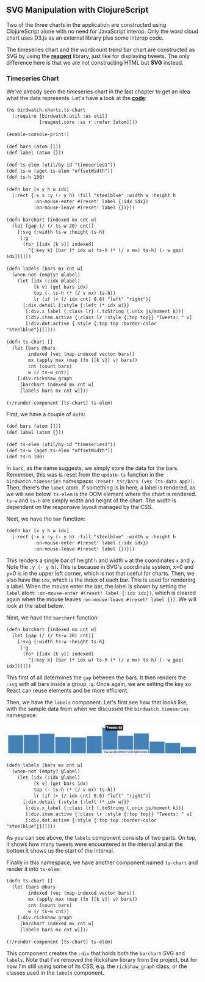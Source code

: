 ## SVG Manipulation with ClojureScript

Two of the three charts in the application are constructed using ClojureScript alone with no need for JavaScript interop. Only the word cloud chart uses D3.js as an external library plus some interop code.

The timeseries chart and the wordcount trend bar chart are constructed as SVG by using the **[reagent](https://github.com/reagent-project/reagent)** library, just like for displaying tweets. The only difference here is that we are not constructing HTML but **SVG** instead.

### Timeseries Chart

We've already seen the timeseries chart in the last chapter to get an idea what the data represents. Let's have a look at the **[code](https://github.com/matthiasn/BirdWatch/blob/574d2178be6f399086ad2a5ec35c200d252bf887/Clojure-Websockets/MainApp/src/cljs/birdwatch/charts/ts_chart.cljs)**:

~~~
(ns birdwatch.charts.ts-chart
  (:require [birdwatch.util :as util]
            [reagent.core :as r :refer [atom]]))

(enable-console-print!)

(def bars (atom []))
(def label (atom {}))

(def ts-elem (util/by-id "timeseries1"))
(def ts-w (aget ts-elem "offsetWidth"))
(def ts-h 100)

(defn bar [x y h w idx]
  [:rect {:x x :y (- y h) :fill "steelblue" :width w :height h
          :on-mouse-enter #(reset! label {:idx idx})
          :on-mouse-leave #(reset! label {})}])

(defn barchart [indexed mx cnt w]
  (let [gap (/ (/ ts-w 20) cnt)]
    [:svg {:width ts-w :height ts-h}
     [:g
      (for [[idx [k v]] indexed]
        ^{:key k} [bar (* idx w) ts-h (* (/ v mx) ts-h) (- w gap) idx])]]))

(defn labels [bars mx cnt w]
  (when-not (empty? @label)
    (let [idx (:idx @label)
          [k v] (get bars idx)
          top (- ts-h (* (/ v mx) ts-h))
          lr (if (< (/ idx cnt) 0.6) "left" "right")]
      [:div.detail {:style {:left (* idx w)}}
       [:div.x_label {:class lr} (.toString (.unix js/moment k))]
       [:div.item.active {:class lr :style {:top top}} "Tweets: " v]
       [:div.dot.active {:style {:top top :border-color "steelblue"}}]])))

(defn ts-chart []
  (let [bars @bars
        indexed (vec (map-indexed vector bars))
        mx (apply max (map (fn [[k v]] v) bars))
        cnt (count bars)
        w (/ ts-w cnt)]
    [:div.rickshaw_graph
     [barchart indexed mx cnt w]
     [labels bars mx cnt w]]))

(r/render-component [ts-chart] ts-elem)
~~~

First, we have a couple of ````def````s:

~~~
(def bars (atom []))
(def label (atom {}))

(def ts-elem (util/by-id "timeseries1"))
(def ts-w (aget ts-elem "offsetWidth"))
(def ts-h 100)
~~~

In ````bars````, as the name suggests, we simply store the data for the bars. Remember, this was is reset from the ````update-ts```` function in the ````birdwatch.timeseries```` namespace: ````(reset! tsc/bars (vec (ts-data app))````. Then, there's the ````label```` atom. If something is in here, a label is rendered, as we will see below. ````ts-elem```` is the DOM element where the chart is rendered. ````ts-w```` and ````ts-h```` are simply width and height of the chart. The width is dependent on the responsive layout managed by the CSS.

Next, we have the ````bar```` function:

~~~
(defn bar [x y h w idx]
  [:rect {:x x :y (- y h) :fill "steelblue" :width w :height h
          :on-mouse-enter #(reset! label {:idx idx})
          :on-mouse-leave #(reset! label {})}])
~~~

This renders a single bar of height ````h```` and width ````w```` at the coordinates ````x```` and ````y````. Note the ````:y (- y h)````. This is because in SVG's coordinate system, x=0 and y=0 is in the upper left corner, which is not that useful for charts. Then, we also have the ````idx````, which is the index of each bar. This is used for rendering a label. When the mouse enter the bar, the label is shown by setting the ````label```` atom: ````:on-mouse-enter #(reset! label {:idx idx})````, which is cleared again when the mouse leaves ````:on-mouse-leave #(reset! label {})````. We will look at the label below.

Next, we have the ````barchart```` function:

~~~
(defn barchart [indexed mx cnt w]
  (let [gap (/ (/ ts-w 20) cnt)]
    [:svg {:width ts-w :height ts-h}
     [:g
      (for [[idx [k v]] indexed]
        ^{:key k} [bar (* idx w) ts-h (* (/ v mx) ts-h) (- w gap) idx])]]))
~~~

This first of all determines the ````gap```` between the bars. It then renders the ````:svg```` with all bars inside a group ````:g````. Once again, we are setting the key so React can reuse elements and be more efficient.

Then, we have the ````labels```` component. Let's first see how that looks like, with the sample data from when we discussed the ````birdwatch.timeseries```` namespace:

![](images/ts-example-label.png)

~~~
(defn labels [bars mx cnt w]
  (when-not (empty? @label)
    (let [idx (:idx @label)
          [k v] (get bars idx)
          top (- ts-h (* (/ v mx) ts-h))
          lr (if (< (/ idx cnt) 0.6) "left" "right")]
      [:div.detail {:style {:left (* idx w)}}
       [:div.x_label {:class lr} (.toString (.unix js/moment k))]
       [:div.item.active {:class lr :style {:top top}} "Tweets: " v]
       [:div.dot.active {:style {:top top :border-color "steelblue"}}]])))
~~~

As you can see above, the ````labels```` component consists of two parts. On top, it shows how many tweets were encountered in the interval and at the bottom it shows us the start of the interval.

Finally in this namespace, we have another component named ````ts-chart```` and render it into ````ts-elem````:

~~~
(defn ts-chart []
  (let [bars @bars
        indexed (vec (map-indexed vector bars))
        mx (apply max (map (fn [[k v]] v) bars))
        cnt (count bars)
        w (/ ts-w cnt)]
    [:div.rickshaw_graph
     [barchart indexed mx cnt w]
     [labels bars mx cnt w]]))

(r/render-component [ts-chart] ts-elem)
~~~

This component creates the ````:div```` that holds both the ````barchart```` SVG and ````labels````. Note that I've removed the Rickshaw library from the project, but for now I'm still using some of its CSS, e.g. the ````rickshaw_graph```` class, or the classes used in the ````labels```` component. 